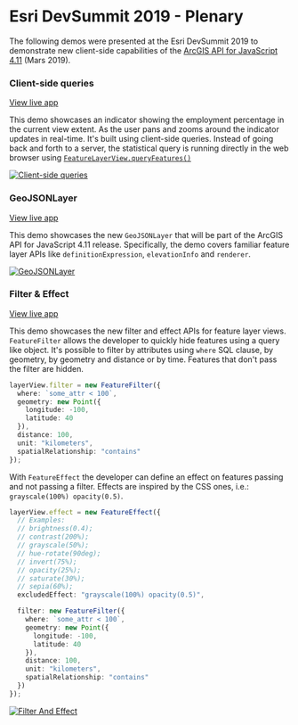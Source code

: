 # Esri DevSummit 2019 - Plenary

The following demos were presented at the Esri DevSummit 2019 to demonstrate new client-side capabilities of the [ArcGIS API for JavaScript 4.11](https://js.arcgis.com) (Mars 2019).

### Client-side queries

[View live app](https://ycabon.github.com/2019-devsummit-plenary/1_client-side-queries.html)

This demo showcases an indicator showing the employment percentage in the current view extent. As the user pans and zooms around the indicator updates in real-time. It's built using client-side queries. Instead of going back and forth to a server, the statistical query is running directly in the web browser using [`FeatureLayerView.queryFeatures()`](https://developers.arcgis.com/javascript/latest/api-reference/esri-views-layers-FeatureLayerView.html#queryFeatures)

[![Client-side queries](https://ycabon.github.io/2019-devsummit-plenary/1_client-side-queries.png)](https://ycabon.github.com/2019-devsummit-plenary/1_client-side-queries.html)

### GeoJSONLayer

[View live app](https://ycabon.github.io/2019-devsummit-plenary/2_geojson.html)

This demo showcases the new `GeoJSONLayer` that will be part of the ArcGIS API for JavaScript 4.11 release. Specifically, the demo covers familiar feature layer APIs like `definitionExpression`, `elevationInfo` and `renderer`.

[![GeoJSONLayer](https://ycabon.github.io/2019-devsummit-plenary/2_geojson.png)](https://ycabon.github.io/2019-devsummit-plenary/2_geojson.html)

### Filter & Effect

[View live app](https://ycabon.github.io/2019-devsummit-plenary/3_filter_effect.html)

This demo showcases the new filter and effect APIs for feature layer views.  
`FeatureFilter` allows the developer to quickly hide features using a query like object. It's possible to filter by attributes using `where` SQL clause, by geometry, by geometry and distance or by time. Features that don't pass the filter are hidden.  

```ts
layerView.filter = new FeatureFilter({
  where: `some_attr < 100`,
  geometry: new Point({
    longitude: -100,
    latitude: 40
  }),
  distance: 100,
  unit: "kilometers",
  spatialRelationship: "contains"
});
```

With `FeatureEffect` the developer can define an effect on features passing and not passing a filter. Effects are inspired by the CSS ones, i.e.: `grayscale(100%) opacity(0.5)`.

```ts
layerView.effect = new FeatureEffect({
  // Examples:
  // brightness(0.4);
  // contrast(200%);
  // grayscale(50%);
  // hue-rotate(90deg);
  // invert(75%);
  // opacity(25%);
  // saturate(30%);
  // sepia(60%);
  excludedEffect: "grayscale(100%) opacity(0.5)",

  filter: new FeatureFilter({
    where: `some_attr < 100`,
    geometry: new Point({
      longitude: -100,
      latitude: 40
    }),
    distance: 100,
    unit: "kilometers",
    spatialRelationship: "contains"
  })
});
```

[![Filter And Effect](https://ycabon.github.io/2019-devsummit-plenary/3_filter_effect.png)](https://ycabon.github.io/2019-devsummit-plenary/3_filter_effect.html)

